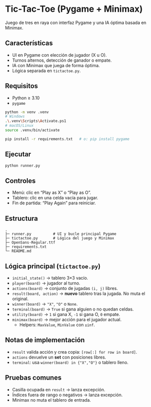# Tic-Tac-Toe (Pygame + Minimax)

Juego de tres en raya con interfaz Pygame y una IA óptima basada en Minimax.

## Características
- UI en Pygame con elección de jugador (X u O).
- Turnos alternos, detección de ganador o empate.
- IA con Minimax que juega de forma óptima.
- Lógica separada en `tictactoe.py`.

## Requisitos
- Python ≥ 3.10
- `pygame`

```bash
python -m venv .venv
# Windows
.\.venv\Scripts\Activate.ps1
# macOS/Linux
source .venv/bin/activate

pip install -r requirements.txt   # o: pip install pygame
```

## Ejecutar
```bash
python runner.py
```

## Controles
- Menú: clic en “Play as X” o “Play as O”.
- Tablero: clic en una celda vacía para jugar.
- Fin de partida: “Play Again” para reiniciar.

## Estructura
```
.
├─ runner.py          # UI y bucle principal Pygame
├─ tictactoe.py       # Lógica del juego y Minimax
├─ OpenSans-Regular.ttf
├─ requirements.txt
└─ README.md
```

## Lógica principal (`tictactoe.py`)
- `initial_state()` → tablero 3×3 vacío.
- `player(board)` → jugador al turno.
- `actions(board)` → conjunto de jugadas `(i, j)` libres.
- `result(board, action)` → **nuevo** tablero tras la jugada. No muta el original.
- `winner(board)` → `"X"`, `"O"` o `None`.
- `terminal(board)` → `True` si gana alguien o no quedan celdas.
- `utility(board)` → `1` si gana X, `-1` si gana O, `0` empate.
- `minimax(board)` → mejor acción para el jugador actual.
  - Helpers: `MaxValue`, `MinValue` con `±inf`.

## Notas de implementación
- `result` valida acción y crea copia: `[row[:] for row in board]`.
- `actions` devuelve un **set** con posiciones libres.
- `terminal`: usa `winner(board) in {"X","O"}` o tablero lleno.

## Pruebas comunes
- Casilla ocupada en `result` → lanza excepción.
- Índices fuera de rango o negativos → lanza excepción.
- Minimax no muta el tablero de entrada.


